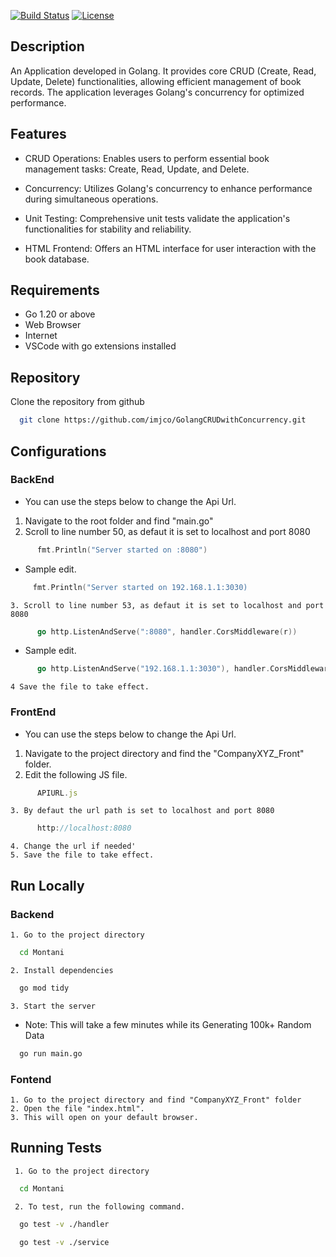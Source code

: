 
[![Build Status](https://travis-ci.org/your-username/your-repo.svg?branch=master)](https://travis-ci.org/your-username/your-repo)
[![License](https://img.shields.io/badge/license-MIT-blue.svg)](LICENSE)

## Description

An Application developed in Golang. It provides core CRUD (Create, Read, Update, Delete) functionalities, allowing efficient management of book records. The application leverages Golang's concurrency for optimized performance.
## Features
- CRUD Operations: Enables users to perform essential book management tasks: Create, Read, Update, and Delete.

- Concurrency: Utilizes Golang's concurrency to enhance performance during simultaneous operations.

- Unit Testing: Comprehensive unit tests validate the application's functionalities for stability and reliability.
  
- HTML Frontend: Offers an HTML interface for user interaction with the book database.

## Requirements
- Go 1.20 or above  
- Web Browser
- Internet
- VSCode with go extensions installed

## Repository

Clone the repository from github

```bash
  git clone https://github.com/imjco/GolangCRUDwithConcurrency.git

```
## Configurations

### BackEnd
- You can use the steps below to change the Api Url.
  
1. Navigate to the root folder and find "main.go"
2. Scroll to line number 50, as defaut it is set to localhost and port 8080
```go
      fmt.Println("Server started on :8080")
```
- Sample edit. 
```go
     fmt.Println("Server started on 192.168.1.1:3030)
```
    3. Scroll to line number 53, as defaut it is set to localhost and port 8080
```go
      go http.ListenAndServe(":8080", handler.CorsMiddleware(r))
```   
- Sample edit.
```go
      go http.ListenAndServe("192.168.1.1:3030"), handler.CorsMiddleware(r))
```     
    4 Save the file to take effect.

### FrontEnd
- You can use the steps below to change the Api Url.
  
1. Navigate to the project directory and find the "CompanyXYZ_Front" folder.
2. Edit the following JS file.
```js
      APIURL.js
```  
    3. By defaut the url path is set to localhost and port 8080
```js
      http://localhost:8080
```     
    4. Change the url if needed'
    5. Save the file to take effect.

## Run Locally

### Backend
    1. Go to the project directory

```bash
  cd Montani
```

    2. Install dependencies

```bash
  go mod tidy
```

    3. Start the server
  - Note: This will take a few minutes while its Generating 100k+ Random Data

```bash
  go run main.go
```

### Fontend
    1. Go to the project directory and find "CompanyXYZ_Front" folder
    2. Open the file "index.html".
    3. This will open on your default browser.
## Running Tests

     1. Go to the project directory

```bash
  cd Montani
```
     2. To test, run the following command.

```bash
  go test -v ./handler
```

```bash
  go test -v ./service
```
